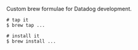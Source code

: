 Custom brew formulae for Datadog development.

```
# tap it
$ brew tap ...

# install it
$ brew install ...
```
